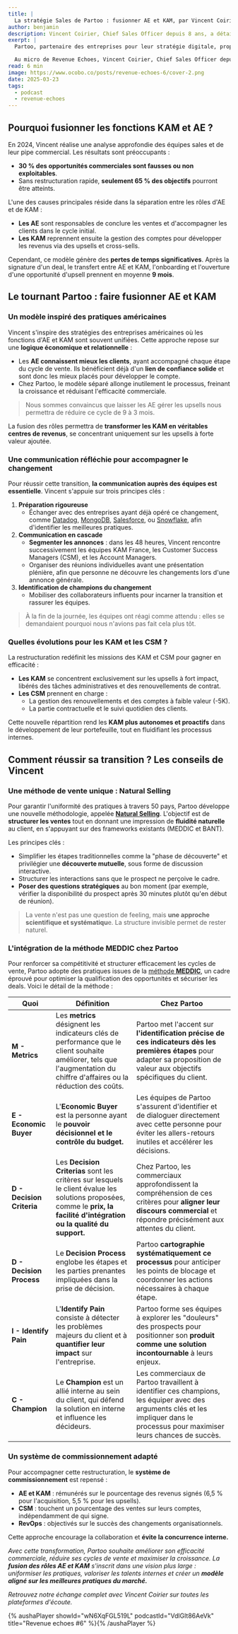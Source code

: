 ```yaml
---
title: |
  La stratégie Sales de Partoo : fusionner AE et KAM, par Vincent Coirier, Chief Sales Officer
author: benjamin
description: Vincent Coirier, Chief Sales Officer depuis 8 ans, a détaillé l'évolution de la stratégie commerciale de Partoo. À la tête d'une équipe de plus de 100 collaborateurs dédiés aux revenus, il a récemment initié une transformation majeure - fusionner les rôles d'Account Executives (AE) et de Key Account Managers (KAM).
exerpt: |
  Partoo, partenaire des entreprises pour leur stratégie digitale, propose une solution centralisée pour renforcer leur visibilité et optimiser la gestion client. Avec un ARR de plus de 35 millions d'euros et des clients dans une cinquantaine de pays, Partoo incarne une véritable success story.

  Au micro de Revenue Echoes, Vincent Coirier, Chief Sales Officer depuis 8 ans, a détaillé l'évolution de la stratégie commerciale de Partoo. À la tête d'une équipe de plus de 100 collaborateurs dédiés aux revenus, il a récemment initié une transformation majeure : fusionner les rôles d'Account Executives (AE) et de Key Account Managers (KAM). Voici les clés de cette refonte.
read: 6 min
image: https://www.ocobo.co/posts/revenue-echoes-6/cover-2.png
date: 2025-03-23
tags:
  - podcast
  - revenue-echoes
---
```


## Pourquoi fusionner les fonctions KAM et AE ?

En 2024, Vincent réalise une analyse approfondie des équipes sales et de leur pipe commercial. Les résultats sont préoccupants :

- **30 % des opportunités commerciales sont fausses ou non exploitables**.
- Sans restructuration rapide, **seulement 65 % des objectifs** pourront être atteints.

L'une des causes principales réside dans la séparation entre les rôles d'AE et de KAM :

- **Les AE** sont responsables de conclure les ventes et d'accompagner les clients dans le cycle initial.
- **Les KAM** reprennent ensuite la gestion des comptes pour développer les revenus via des upsells et cross-sells.

Cependant, ce modèle génère des **pertes de temps significatives**. Après la signature d'un deal, le transfert entre AE et KAM, l'onboarding et l'ouverture d'une opportunité d'upsell prennent en moyenne **9 mois**.

## Le tournant Partoo : faire fusionner AE et KAM

### Un modèle inspiré des pratiques américaines

Vincent s'inspire des stratégies des entreprises américaines où les fonctions d'AE et KAM sont souvent unifiées. Cette approche repose sur une **logique économique et relationnelle** :

- Les **AE connaissent mieux les clients**, ayant accompagné chaque étape du cycle de vente. Ils bénéficient déjà d'un **lien de confiance solide** et sont donc les mieux placés pour développer le compte.
- Chez Partoo, le modèle séparé allonge inutilement le processus, freinant la croissance et réduisant l'efficacité commerciale.

> Nous sommes convaincus que laisser les AE gérer les upsells nous permettra de réduire ce cycle de 9 à 3 mois.

La fusion des rôles permettra de **transformer les KAM en véritables** **centres de revenus**, se concentrant uniquement sur les upsells à forte valeur ajoutée.

### Une communication réfléchie pour accompagner le changement

Pour réussir cette transition, **la communication auprès des équipes est essentielle**. Vincent s'appuie sur trois principes clés :

1. **Préparation rigoureuse**
    - Échanger avec des entreprises ayant déjà opéré ce changement, comme [Datadog](https://www.dynatrace.com/monitoring/platform/comparison/dynatrace-vs-datadog/?utm_source=google&utm_medium=cpc&utm_term=why-dynatrace-dd-st&utm_campaign=fr-why-dynatrace&utm_content=none&utm_campaign_id=688169452&gclsrc=aw.ds&gbraid=0AAAAADk5-tXSmi36DrhAlBvsgInqTIYH7&gclid=Cj0KCQiAu8W6BhC-ARIsACEQoDCRadS4hseNhYjVE_0QEzYHjPESnw8Qb9CcuQIJ9dCw9lZeAqhfV_caAocsEALw_wcB), [MongoDB](https://www.mongodb.com/docs/manual/tutorial/manage-mongodb-processes/), [Salesforce](https://www.salesforce.com/fr/?ir=1), ou [Snowflake](https://www.snowflake.com/en/), afin d'identifier les meilleures pratiques.
2. **Communication en cascade**
    - **Segmenter les annonces** : dans les 48 heures, Vincent rencontre successivement les équipes KAM France, les Customer Success Managers (CSM), et les Account Managers.
    - Organiser des réunions individuelles avant une présentation plénière, afin que personne ne découvre les changements lors d'une annonce générale.
3. **Identification de champions du changement**
    - Mobiliser des collaborateurs influents pour incarner la transition et rassurer les équipes.

> À la fin de la journée, les équipes ont réagi comme attendu : elles se demandaient pourquoi nous n'avions pas fait cela plus tôt.

### Quelles évolutions pour les KAM et les CSM ?

La restructuration redéfinit les missions des KAM et CSM pour gagner en efficacité :

- **Les KAM** se concentrent exclusivement sur les upsells à fort impact, libérés des tâches administratives et des renouvellements de contrat.
- **Les CSM** prennent en charge :
    - La gestion des renouvellements et des comptes à faible valeur (-5K).
    - La partie contractuelle et le suivi quotidien des clients.

Cette nouvelle répartition rend les **KAM plus autonomes et proactifs** dans le développement de leur portefeuille, tout en fluidifiant les processus internes.

## Comment réussir sa transition ? Les conseils de Vincent

### Une méthode de vente unique : Natural Selling

Pour garantir l'uniformité des pratiques à travers 50 pays, Partoo développe une nouvelle méthodologie, appelée [**Natural Selling**](https://www.zendesk.fr/blog/sales-methodology/). L'objectif est de **structurer les ventes** tout en donnant une impression de **fluidité naturelle** au client, en s'appuyant sur des frameworks existants (MEDDIC et BANT).

Les principes clés :

- Simplifier les étapes traditionnelles comme la "phase de découverte" et privilégier une **découverte mutuelle**, sous forme de discussion interactive.
- Structurer les interactions sans que le prospect ne perçoive le cadre.
- **Poser des questions stratégiques** au bon moment (par exemple, vérifier la disponibilité du prospect après 30 minutes plutôt qu'en début de réunion).

> La vente n'est pas une question de feeling, mais **une approche scientifique et systématiqu**e. La structure invisible permet de rester naturel.

### L'intégration de la méthode MEDDIC chez Partoo

Pour renforcer sa compétitivité et structurer efficacement les cycles de vente, Partoo adopte des pratiques issues de la [méthode **MEDDIC**](https://www.salesodyssey.fr/blog/approche-meddic), un cadre éprouvé pour optimiser la qualification des opportunités et sécuriser les deals. Voici le détail de la méthode :

| **Quoi** | **Définition** | **Chez Partoo** |
| --- | --- | --- |
| **M - Metrics** | Les **metrics** désignent les indicateurs clés de performance que le client souhaite améliorer, tels que l'augmentation du chiffre d'affaires ou la réduction des coûts. | Partoo met l'accent sur **l'identification précise de ces indicateurs dès les premières étapes** pour adapter sa proposition de valeur aux objectifs spécifiques du client. |
| **E - Economic Buyer** | L'**Economic Buyer** est la personne ayant le **pouvoir décisionnel et le contrôle du budget.** | Les équipes de Partoo s'assurent d'identifier et de dialoguer directement avec cette personne pour éviter les allers-retours inutiles et accélérer les décisions. |
| **D - Decision Criteria** | Les **Decision Criterias** sont les critères sur lesquels le client évalue les solutions proposées, comme le **prix, la facilité d'intégration ou la qualité du support.** | Chez Partoo, les commerciaux approfondissent la compréhension de ces critères pour **aligner leur discours commercial** et répondre précisément aux attentes du client. |
| **D - Decision Process** | Le **Decision Process** englobe les étapes et les parties prenantes impliquées dans la prise de décision. | Partoo **cartographie systématiquement ce processus** pour anticiper les points de blocage et coordonner les actions nécessaires à chaque étape. |
| **I - Identify Pain** | L'**Identify Pain** consiste à détecter les problèmes majeurs du client et à **quantifier leur impact** sur l'entreprise. | Partoo forme ses équipes à explorer les "douleurs" des prospects pour positionner son **produit comme une solution incontournable** à leurs enjeux. |
| **C - Champion** | Le **Champion** est un allié interne au sein du client, qui défend la solution en interne et influence les décideurs. | Les commerciaux de Partoo travaillent à identifier ces champions, les équiper avec des arguments clés et les impliquer dans le processus pour maximiser leurs chances de succès. |

### Un système de commissionnement adapté

Pour accompagner cette restructuration, le **système de commissionnement** est repensé :

- **AE et KAM** : rémunérés sur le pourcentage des revenus signés (6,5 % pour l'acquisition, 5,5 % pour les upsells).
- **CSM** : touchent un pourcentage des ventes sur leurs comptes, indépendamment de qui signe.
- **RevOps** : objectivés sur le succès des changements organisationnels.

Cette approche encourage la collaboration et **évite la concurrence interne.**

*Avec cette transformation, Partoo souhaite améliorer son efficacité commerciale, réduire ses cycles de vente et maximiser la croissance. La **fusion des rôles AE et KAM** s'inscrit dans une vision plus large : uniformiser les pratiques, valoriser les talents internes et créer un **modèle aligné sur les meilleures pratiques du marché.***

*Retrouvez notre échange complet avec Vincent Coirier sur toutes les plateformes d'écoute.*

{% aushaPlayer showId="wN6XqFGL519L" podcastId="VdlGlt86AeVk" title="Revenue echoes #6" %}{% /aushaPlayer %}